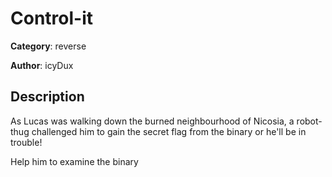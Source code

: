 # Control-it


**Category**: reverse

**Author**: icyDux

## Description

As Lucas was walking down the burned neighbourhood of Nicosia, a robot-thug challenged him to gain the secret flag from the binary or he'll be in trouble!

Help him to examine the binary
